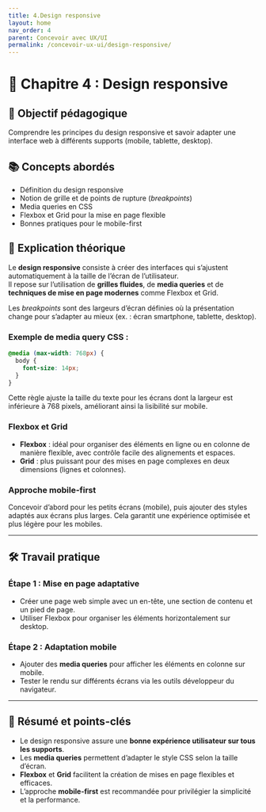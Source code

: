```yaml
---
title: 4.Design responsive
layout: home
nav_order: 4
parent: Concevoir avec UX/UI
permalink: /concevoir-ux-ui/design-responsive/
---
```


# 📘 Chapitre 4 : Design responsive

## 🎯 Objectif pédagogique
Comprendre les principes du design responsive et savoir adapter une interface web à différents supports (mobile, tablette, desktop).

## 📚 Concepts abordés
- Définition du design responsive
- Notion de grille et de points de rupture (*breakpoints*)
- Media queries en CSS
- Flexbox et Grid pour la mise en page flexible
- Bonnes pratiques pour le mobile-first

## 🧠 Explication théorique
Le **design responsive** consiste à créer des interfaces qui s’ajustent automatiquement à la taille de l’écran de l’utilisateur.  
Il repose sur l’utilisation de **grilles fluides**, de **media queries** et de **techniques de mise en page modernes** comme Flexbox et Grid.  

Les *breakpoints* sont des largeurs d’écran définies où la présentation change pour s’adapter au mieux (ex. : écran smartphone, tablette, desktop).

### Exemple de media query CSS :

```css
@media (max-width: 768px) {
  body {
    font-size: 14px;
  }
}
```

Cette règle ajuste la taille du texte pour les écrans dont la largeur est inférieure à 768 pixels, améliorant ainsi la lisibilité sur mobile.

### Flexbox et Grid

* **Flexbox** : idéal pour organiser des éléments en ligne ou en colonne de manière flexible, avec contrôle facile des alignements et espaces.
* **Grid** : plus puissant pour des mises en page complexes en deux dimensions (lignes et colonnes).

### Approche mobile-first

Concevoir d’abord pour les petits écrans (mobile), puis ajouter des styles adaptés aux écrans plus larges.
Cela garantit une expérience optimisée et plus légère pour les mobiles.

---

## 🛠 Travail pratique

### Étape 1 : Mise en page adaptative

* Créer une page web simple avec un en-tête, une section de contenu et un pied de page.
* Utiliser Flexbox pour organiser les éléments horizontalement sur desktop.

### Étape 2 : Adaptation mobile

* Ajouter des **media queries** pour afficher les éléments en colonne sur mobile.
* Tester le rendu sur différents écrans via les outils développeur du navigateur.

---

## 🧾 Résumé et points-clés

* Le design responsive assure une **bonne expérience utilisateur sur tous les supports**.
* Les **media queries** permettent d’adapter le style CSS selon la taille d’écran.
* **Flexbox** et **Grid** facilitent la création de mises en page flexibles et efficaces.
* L’approche **mobile-first** est recommandée pour privilégier la simplicité et la performance.


